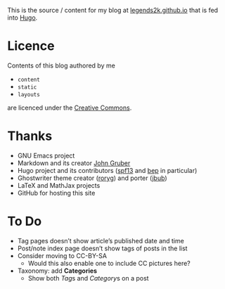 This is the source / content for my blog at [legends2k.github.io][blog] that is fed into [Hugo][].

[blog]: http://legends2k.github.io
[Hugo]: http://gohugo.io

# Licence
Contents of this blog authored by me 

* `content` 
* `static`
* `layouts`

are licenced under the [Creative Commons][CC].

[CC]: http://creativecommons.org/licenses/by-nc-sa/4.0/

# Thanks

* GNU Emacs project
* Markdown and its creator [John Gruber][]
* Hugo project and its contributors ([spf13][] and [bep][] in particular)
* Ghostwriter theme creator ([roryg][]) and porter ([jbub][])
* LaTeX and MathJax projects
* GitHub for hosting this site

[John Gruber]: https://daringfireball.net/
[spf13]: https://www.spf13.com
[bep]: http://bepsays.com/en/
[roryg]: http://github.com/roryg
[jbub]: http://github.com/jbub

# To Do

* Tag pages doesn’t show article’s published date and time
* Post/note index page doesn’t show tags of posts in the list
* Consider moving to CC-BY-SA
    + Would this also enable one to include CC pictures here?
* Taxonomy: add **Categories**
    * Show both *Tag*s and *Category*s on a post

